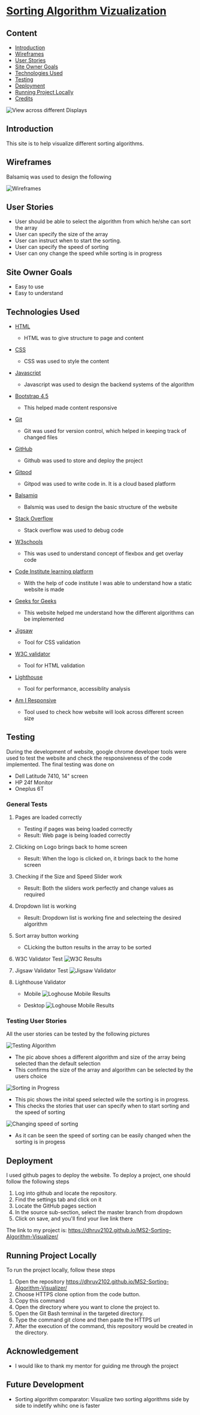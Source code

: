 # [Sorting Algorithm Vizualization](https://dhruv2102.github.io/MS2-Sorting-Algorithm-Visualizer/)

## Content

- [Introduction](#introduction)
- [Wireframes](#wireframes)
- [User Stories](#User-Stories)
- [Site Owner Goals](#Site-Owner-Goals)
- [Technologies Used](#Technologies-used)
- [Testing](#testing)
- [Deployment](#Deployment)
- [Running Project Locally](#running-project-locally)
- [Credits](#Credits)

![View across different Displays](/assets/images/an_i_responsive.png)

## Introduction

This site is to help visualize different sorting algorithms. 

## Wireframes
Balsamiq was used to design the following

![Wireframes](assets/images/wireframes.png)


## User Stories
- User should be able to select the algorithm from which he/she can sort the array
- User can specify the size of the array
- User can instruct when to start the sorting. 
- User can specify the speed of sorting
- User can ony change the speed while sorting is in progress

## Site Owner Goals
- Easy to use
- Easy to understand

## Technologies Used
<!-- From MS1 -->
- [HTML](https://en.wikipedia.org/wiki/HTML5)
    - HTML was to give structure to page and content

- [CSS](https://en.wikipedia.org/wiki/CSS)
    - CSS was used to style the content

- [Javascript](https://www.w3schools.com/js/DEFAULT.asp)
    - Javascript was used to design the backend systems of the algorithm

- [Bootstrap 4.5](https://getbootstrap.com/docs/4.5/getting-started/introduction/)
    - This helped made content responsive 

- [Git](https://git-scm.com/)
    - Git was used for version control, which helped in keeping track of changed files

- [GitHub](https://github.com/)
    - Github was used to store and deploy the project

- [Gitpod](https://www.gitpod.io/)
    - Gitpod was used to write code in. It is a cloud based platform 

- [Balsamiq](https://balsamiq.com/wireframes/)
    - Balsmiq was used to design the basic structure of the website

- [Stack Overflow](https://stackoverflow.com/)
    - Stack overflow was used to debug code

- [W3schools](https://www.w3schools.com/)
    - This was used to understand concept of flexbox and get overlay code

- [Code Institute learning platform](https://codeinstitute.net/)
    - With the help of code institute I was able to understand how a static website is made

- [Geeks for Geeks](https://www.geeksforgeeks.org/)
    - This website helped me understand how the different algorithms can be implemented

- [Jigsaw](https://jigsaw.w3.org/css-validator/validator)
    - Tool for CSS validation

- [W3C validator](https://validator.w3.org/)
    - Tool for HTML validation

- [Lighthouse](https://developers.google.com/web/tools/lighthouse)
    - Tool for performance, accessiblity analysis

- [Am I Responsive](http://ami.responsivedesign.is/)
    - Tool used to check how website will look across different screen size


## Testing

During the development of website, google chrome developer tools were used to test the website and check the responsiveness of the code implemented. The final testing was done on
- Dell Latitude 7410, 14" screen
- HP 24f Monitor
- Oneplus 6T

### General Tests

1. Pages are loaded correctly
    - Testing if pages was being loaded correctly
    - Result: Web page is being loaded correctly

2. Clicking on Logo brings back to home screen
    - Result: When the logo is clicked on, it brings back to the home screen

3. Checking if the Size and Speed Slider work
    - Result: Both the sliders work perfectly and change values as required

4. Dropdown list is working
    - Result: Dropdown list is working fine and selecteing the desired algorithm

5. Sort array button working
    - CLicking the button results in the array to be sorted

6. W3C Validator Test
    ![W3C Results](/assets/images/w3c.png)

7. Jigsaw Validator Test
    ![Jigsaw Validator](/assets/images/css.png)

8. Lighthouse Validator
    - Mobile
    ![Loghouse Mobile Results](/assets/images/lighthouse_mobile.png)

    - Desktop
    ![Loghouse Mobile Results](/assets/images/lighthouse_desktop.png)
### Testing User Stories
All the user stories can be tested by the following pictures

![Testing Algorithm](/assets/images/user_stories/pic1.png)

- The pic above shoes a different algorithm and size of the array being selected than the default selection
- This confirms the size of the array and algorithm can be selected by the users choice

![Sorting in Progress](/assets/images/user_stories/pic2.png)
- This pic shows the inital speed selected wile the sorting is in progress.
- This checks the stories that user can specify when to start sorting and the speed of sorting

![Changing speed of sorting](/assets/images/user_stories/pic3.png)
- As it can be seen the speed of sorting can be easily changed when the sorting is in progess


## Deployment

I used github pages to deploy the website. To deploy a project, one should follow the following steps
1. Log into github and locate the repository.
2. Find the settings tab and click on it
3. Locate the GitHub pages section
4. In the source sub-section, select the master branch from dropdown
5. Click on save, and you'll find your live link there

The link to my project is: https://dhruv2102.github.io/MS2-Sorting-Algorithm-Visualizer/


## Running Project Locally
To run the project locally, follow these steps
1. Open the repository https://dhruv2102.github.io/MS2-Sorting-Algorithm-Visualizer/
2. Choose HTTPS clone option from the code button.
3. Copy this command
4. Open the directory where you want to clone the project to. 
5. Open the Git Bash terminal in the targeted directory.
6. Type the command git clone and then paste the HTTPS url
6. After the execution of the command, this repository would be created in the directory. 

## Acknowledgement

- I would like to thank my mentor for guiding me through the project


## Future Development

- Sorting algorithm comparator: Visualize two sorting algorithms side by side to indetify whihc one is faster






